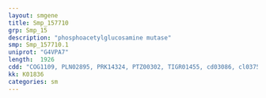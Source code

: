 ```yaml
---
layout: smgene
title: Smp_157710
grp: Smp_15
description: "phosphoacetylglucosamine mutase"
smp: Smp_157710.1
uniprot: "G4VPA7"
length:  1926
cdd: "COG1109, PLN02895, PRK14324, PTZ00302, TIGR01455, cd03086, cl03757, cl08375, pfam02878"
kk: K01836
categories: sm
---
```

